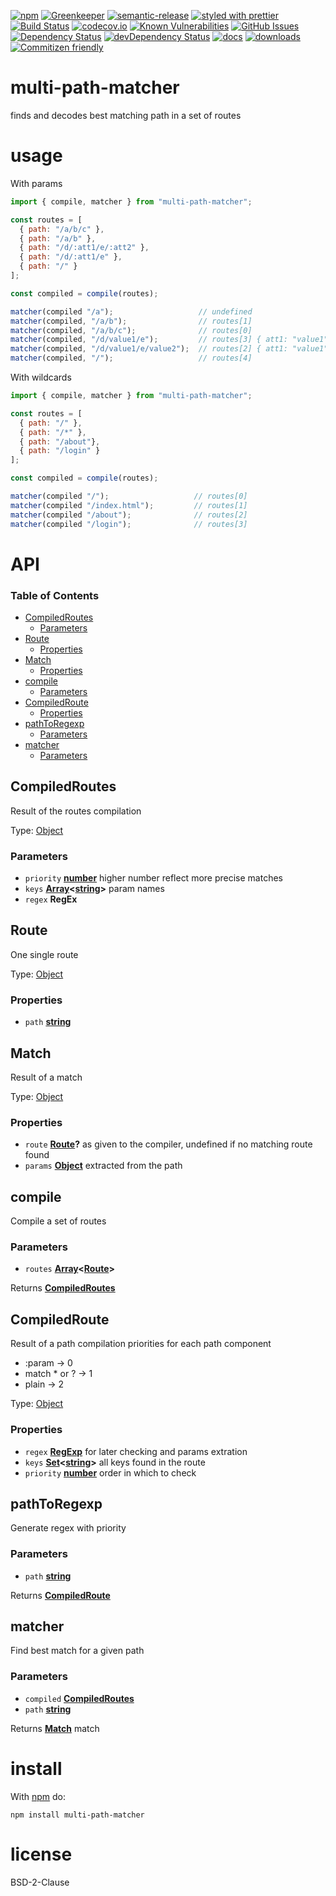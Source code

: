 [![npm](https://img.shields.io/npm/v/multi-path-matcher.svg)](https://www.npmjs.com/package/multi-path-matcher)
[![Greenkeeper](https://badges.greenkeeper.io/arlac77/multi-path-matcher.svg)](https://greenkeeper.io/)
[![semantic-release](https://img.shields.io/badge/%20%20%F0%9F%93%A6%F0%9F%9A%80-semantic--release-e10079.svg)](https://github.com/arlac77/multi-path-matcher)
[![styled with prettier](https://img.shields.io/badge/styled_with-prettier-ff69b4.svg)](https://github.com/prettier/prettier)
[![Build Status](https://secure.travis-ci.org/arlac77/multi-path-matcher.png)](http://travis-ci.org/arlac77/multi-path-matcher)
[![codecov.io](http://codecov.io/github/arlac77/multi-path-matcher/coverage.svg?branch=master)](http://codecov.io/github/arlac77/multi-path-matcher?branch=master)
[![Known Vulnerabilities](https://snyk.io/test/github/arlac77/multi-path-matcher/badge.svg)](https://snyk.io/test/github/arlac77/multi-path-matcher)
[![GitHub Issues](https://img.shields.io/github/issues/arlac77/multi-path-matcher.svg?style=flat-square)](https://github.com/arlac77/multi-path-matcher/issues)
[![Dependency Status](https://david-dm.org/arlac77/multi-path-matcher.svg)](https://david-dm.org/arlac77/multi-path-matcher)
[![devDependency Status](https://david-dm.org/arlac77/multi-path-matcher/dev-status.svg)](https://david-dm.org/arlac77/multi-path-matcher#info=devDependencies)
[![docs](http://inch-ci.org/github/arlac77/multi-path-matcher.svg?branch=master)](http://inch-ci.org/github/arlac77/multi-path-matcher)
[![downloads](http://img.shields.io/npm/dm/multi-path-matcher.svg?style=flat-square)](https://npmjs.org/package/multi-path-matcher)
[![Commitizen friendly](https://img.shields.io/badge/commitizen-friendly-brightgreen.svg)](http://commitizen.github.io/cz-cli/)

# multi-path-matcher

finds and decodes best matching path in a set of routes

# usage

With params

```js
import { compile, matcher } from "multi-path-matcher";

const routes = [
  { path: "/a/b/c" },
  { path: "/a/b" },
  { path: "/d/:att1/e/:att2" },
  { path: "/d/:att1/e" },
  { path: "/" }
];

const compiled = compile(routes);

matcher(compiled "/a");                   // undefined
matcher(compiled, "/a/b");                // routes[1]
matcher(compiled, "/a/b/c");              // routes[0]
matcher(compiled, "/d/value1/e");         // routes[3] { att1: "value1" }
matcher(compiled, "/d/value1/e/value2");  // routes[2] { att1: "value1", att2: "value2" }
matcher(compiled, "/");                   // routes[4]
```

With wildcards

```js
import { compile, matcher } from "multi-path-matcher";

const routes = [
  { path: "/" },
  { path: "/*" },
  { path: "/about"},
  { path: "/login" }
];

const compiled = compile(routes);

matcher(compiled "/");                   // routes[0]
matcher(compiled "/index.html");         // routes[1]
matcher(compiled "/about");              // routes[2]
matcher(compiled "/login");              // routes[3]
```

# API

<!-- Generated by documentation.js. Update this documentation by updating the source code. -->

### Table of Contents

-   [CompiledRoutes](#compiledroutes)
    -   [Parameters](#parameters)
-   [Route](#route)
    -   [Properties](#properties)
-   [Match](#match)
    -   [Properties](#properties-1)
-   [compile](#compile)
    -   [Parameters](#parameters-1)
-   [CompiledRoute](#compiledroute)
    -   [Properties](#properties-2)
-   [pathToRegexp](#pathtoregexp)
    -   [Parameters](#parameters-2)
-   [matcher](#matcher)
    -   [Parameters](#parameters-3)

## CompiledRoutes

Result of the routes compilation

Type: [Object](https://developer.mozilla.org/docs/Web/JavaScript/Reference/Global_Objects/Object)

### Parameters

-   `priority` **[number](https://developer.mozilla.org/docs/Web/JavaScript/Reference/Global_Objects/Number)** higher number reflect more precise matches
-   `keys` **[Array](https://developer.mozilla.org/docs/Web/JavaScript/Reference/Global_Objects/Array)&lt;[string](https://developer.mozilla.org/docs/Web/JavaScript/Reference/Global_Objects/String)>** param names
-   `regex` **RegEx** 

## Route

One single route

Type: [Object](https://developer.mozilla.org/docs/Web/JavaScript/Reference/Global_Objects/Object)

### Properties

-   `path` **[string](https://developer.mozilla.org/docs/Web/JavaScript/Reference/Global_Objects/String)** 

## Match

Result of a match

Type: [Object](https://developer.mozilla.org/docs/Web/JavaScript/Reference/Global_Objects/Object)

### Properties

-   `route` **[Route](#route)?** as given to the compiler, undefined if no matching route found
-   `params` **[Object](https://developer.mozilla.org/docs/Web/JavaScript/Reference/Global_Objects/Object)** extracted from the path

## compile

Compile a set of routes

### Parameters

-   `routes` **[Array](https://developer.mozilla.org/docs/Web/JavaScript/Reference/Global_Objects/Array)&lt;[Route](#route)>** 

Returns **[CompiledRoutes](#compiledroutes)** 

## CompiledRoute

Result of a path compilation
priorities for each path component

-   :param       -> 0
-   match \* or ? -> 1
-   plain        -> 2

Type: [Object](https://developer.mozilla.org/docs/Web/JavaScript/Reference/Global_Objects/Object)

### Properties

-   `regex` **[RegExp](https://developer.mozilla.org/docs/Web/JavaScript/Reference/Global_Objects/RegExp)** for later checking and params extration
-   `keys` **[Set](https://developer.mozilla.org/docs/Web/JavaScript/Reference/Global_Objects/Set)&lt;[string](https://developer.mozilla.org/docs/Web/JavaScript/Reference/Global_Objects/String)>** all keys found in the route
-   `priority` **[number](https://developer.mozilla.org/docs/Web/JavaScript/Reference/Global_Objects/Number)** order in which to check

## pathToRegexp

Generate regex with priority

### Parameters

-   `path` **[string](https://developer.mozilla.org/docs/Web/JavaScript/Reference/Global_Objects/String)** 

Returns **[CompiledRoute](#compiledroute)** 

## matcher

Find best match for a given path

### Parameters

-   `compiled` **[CompiledRoutes](#compiledroutes)** 
-   `path` **[string](https://developer.mozilla.org/docs/Web/JavaScript/Reference/Global_Objects/String)** 

Returns **[Match](#match)** match

# install

With [npm](http://npmjs.org) do:

```shell
npm install multi-path-matcher
```

# license

BSD-2-Clause
